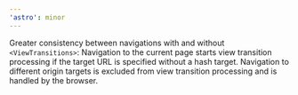 ```yaml
---
'astro': minor
---
```


Greater consistency between navigations with and without `<ViewTransitions>`: Navigation to the current page starts view transition processing if the target URL is specified without a hash target. Navigation to different origin targets is excluded from view transition processing and is handled by the browser.
